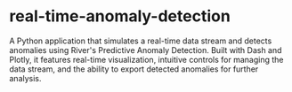 # real-time-anomaly-detection
A Python application that simulates a real-time data stream and detects anomalies using River's Predictive Anomaly Detection. Built with Dash and Plotly, it features real-time visualization, intuitive controls for managing the data stream, and the ability to export detected anomalies for further analysis.
